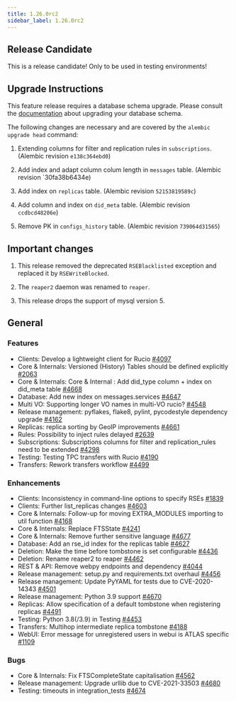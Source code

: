 ```yaml
---
title: 1.26.0rc2
sidebar_label: 1.26.0rc2
---
```


## Release Candidate

This is a release candidate! Only to be used in testing environments!

## Upgrade Instructions

This feature release requires a database schema upgrade. Please consult the [documentation](https://rucio.cern.ch/documentation/database/) about upgrading your
database schema.

The following changes are necessary and are covered by the `alembic upgrade head` command:

1. Extending columns for filter and replication rules in `subscriptions`. (Alembic revision `e138c364ebd0`)

1. Add index and adapt column colum length in `messages` table. (Alembic revision `30fa38b6434e)

1. Add index on `replicas` table. (Alembic revision `52153819589c`)

1. Add column and index on `did_meta` table. (Alembic revision `ccdbcd48206e`)

1. Remove PK in `configs_history` table. (Alembic revision `739064d31565`)

## Important changes

1. This release removed the deprecated `RSEBlacklisted` exception and replaced it by `RSEWriteBlocked`.

1. The `reaper2` daemon was renamed to `reaper`.

1. This release drops the support of mysql version 5.

## General

### Features

- Clients: Develop a lightweight client for Rucio [#4097](https://github.com/rucio/rucio/issues/4097)
- Core & Internals: Versioned (History) Tables should be defined explicitly [#2063](https://github.com/rucio/rucio/issues/2063)
- Core & Internals: Core & Internal : Add did_type column + index on did_meta table [#4668](https://github.com/rucio/rucio/issues/4668)
- Database: Add new index on messages.services [#4647](https://github.com/rucio/rucio/issues/4647)
- Multi VO: Supporting longer VO names in multi-VO rucio? [#4548](https://github.com/rucio/rucio/issues/4548)
- Release management: pyflakes, flake8, pylint, pycodestyle dependency upgrade [#4162](https://github.com/rucio/rucio/issues/4162)
- Replicas: replica sorting by GeoIP improvements [#4661](https://github.com/rucio/rucio/issues/4661)
- Rules: Possibility to inject rules delayed [#2639](https://github.com/rucio/rucio/issues/2639)
- Subscriptions: Subscriptions columns for filter and replication_rules need to be extended [#4298](https://github.com/rucio/rucio/issues/4298)
- Testing: Testing TPC transfers with Rucio [#4190](https://github.com/rucio/rucio/issues/4190)
- Transfers: Rework transfers workflow [#4499](https://github.com/rucio/rucio/issues/4499)

### Enhancements

- Clients: Inconsistency in command-line options to specify RSEs [#1839](https://github.com/rucio/rucio/issues/1839)
- Clients: Further list_replicas changes [#4603](https://github.com/rucio/rucio/issues/4603)
- Core & Internals: Follow-up for moving EXTRA_MODULES importing to util function [#4168](https://github.com/rucio/rucio/issues/4168)
- Core & Internals: Replace FTSState [#4241](https://github.com/rucio/rucio/issues/4241)
- Core & Internals: Remove further sensitive language [#4677](https://github.com/rucio/rucio/issues/4677)
- Database: Add an rse_id index for the replicas table [#4627](https://github.com/rucio/rucio/issues/4627)
- Deletion: Make the time before tombstone is set configurable [#4436](https://github.com/rucio/rucio/issues/4436)
- Deletion: Rename reaper2 to reaper [#4462](https://github.com/rucio/rucio/issues/4462)
- REST & API: Remove webpy endpoints and dependency [#4044](https://github.com/rucio/rucio/issues/4044)
- Release management: setup.py and requirements.txt overhaul [#4456](https://github.com/rucio/rucio/issues/4456)
- Release management: Update PyYAML for tests due to CVE-2020-14343 [#4501](https://github.com/rucio/rucio/issues/4501)
- Release management: Python 3.9 support [#4670](https://github.com/rucio/rucio/issues/4670)
- Replicas: Allow specification of a default tombstone when registering replicas [#4491](https://github.com/rucio/rucio/issues/4491)
- Testing: Python 3.8(/3.9) in Testing [#4453](https://github.com/rucio/rucio/issues/4453)
- Transfers: Multihop intermediate replica tombstone [#4188](https://github.com/rucio/rucio/issues/4188)
- WebUI: Error message for unregistered users in webui is ATLAS specific [#1109](https://github.com/rucio/rucio/issues/1109)

### Bugs

- Core & Internals: Fix FTSCompleteState capitalisation [#4562](https://github.com/rucio/rucio/issues/4562)
- Release management: Upgrade urllib due to CVE-2021-33503 [#4680](https://github.com/rucio/rucio/issues/4680)
- Testing: timeouts in integration_tests [#4674](https://github.com/rucio/rucio/issues/4674)
